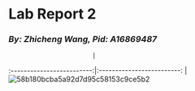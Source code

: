 # Lab Report 2 
### _By: Zhicheng Wang, Pid: A16869487_

                           | 
:-------------------------:|:-------------------------:
                           |![58b180bcba5a92d7d95c58153c9ce5b2](https://user-images.githubusercontent.com/97211608/151492007-93e15e9c-6b64-4904-8a88-6030916197c0.png)
